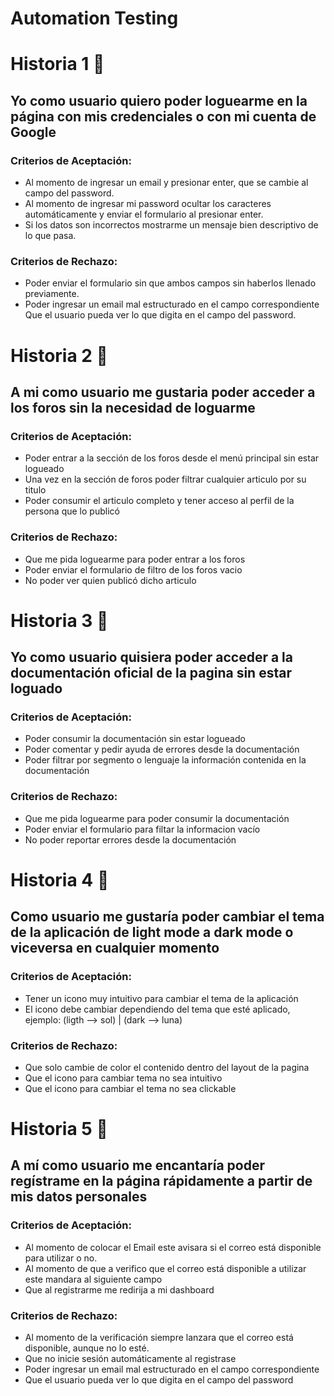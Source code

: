 # Automation Testing


# Historia 1 🚀
## Yo como usuario quiero poder loguearme en la página con mis credenciales o con mi cuenta de Google

### Criterios de Aceptación: 
- Al momento de ingresar un email y presionar enter, que se cambie al campo del password. 
- Al momento de ingresar mi password ocultar los caracteres automáticamente y enviar el formulario al presionar enter.
-  Si los datos son incorrectos mostrarme un mensaje bien descriptivo de lo que pasa. 

### Criterios de Rechazo:
- Poder enviar el formulario sin que ambos campos sin haberlos llenado previamente.
-  Poder ingresar un email mal estructurado en el campo correspondiente Que el usuario pueda ver lo que digita en el campo del password.

# Historia 2 🚀
## A mi como usuario me gustaria poder acceder a  los foros sin la necesidad de loguarme

### Criterios de Aceptación:
- Poder entrar a la sección de los foros desde el menú principal sin estar logueado
- Una vez en la sección de foros poder filtrar cualquier articulo por su titulo
- Poder consumir el articulo completo y tener acceso al perfil de la persona que lo publicó
### Criterios de Rechazo:
- Que me pida loguearme para poder entrar a los foros
- Poder enviar el formulario de filtro de los foros vacio
- No poder ver quien publicó dicho articulo

# Historia 3 🚀
## Yo como usuario quisiera poder acceder a la documentación oficial de la pagina sin estar loguado

### Criterios de Aceptación:
- Poder consumir la documentación sin estar logueado
- Poder comentar y pedir ayuda de errores desde la documentación
- Poder filtrar por segmento o lenguaje la información contenida en la documentación
### Criterios de Rechazo:
- Que me pida loguearme para poder consumir la documentación
- Poder enviar el formulario para filtar la informacion vacío
- No poder reportar errores desde la documentación

# Historia 4 🚀
## Como usuario me gustaría poder cambiar el tema de la aplicación de light mode a dark mode o viceversa en cualquier momento

### Criterios de Aceptación:
- Tener un icono muy intuitivo para cambiar el tema de la aplicación
- El icono debe cambiar dependiendo del tema que esté aplicado, ejemplo: (ligth --> sol) | (dark --> luna)
### Criterios de Rechazo:
- Que solo cambie de color el contenido dentro del layout de la pagina
- Que el icono para cambiar tema no sea intuitivo
- Que el icono para cambiar el tema no sea clickable

# Historia 5 🚀
## A mí como usuario me encantaría poder regístrame en la página rápidamente a partir de mis datos personales

### Criterios de Aceptación:
- Al momento de colocar el Email este avisara si el correo está disponible para utilizar o no.
- Al momento de que a verifico que el correo está disponible a utilizar este mandara al siguiente campo
- Que al registrarme me redirija a mi dashboard
### Criterios de Rechazo:
- Al momento de la verificación siempre lanzara que el correo está disponible, aunque no lo esté.
- Que no inicie sesión automáticamente al registrase
- Poder ingresar un email mal estructurado en el campo correspondiente
- Que el usuario pueda ver lo que digita en el campo del password
